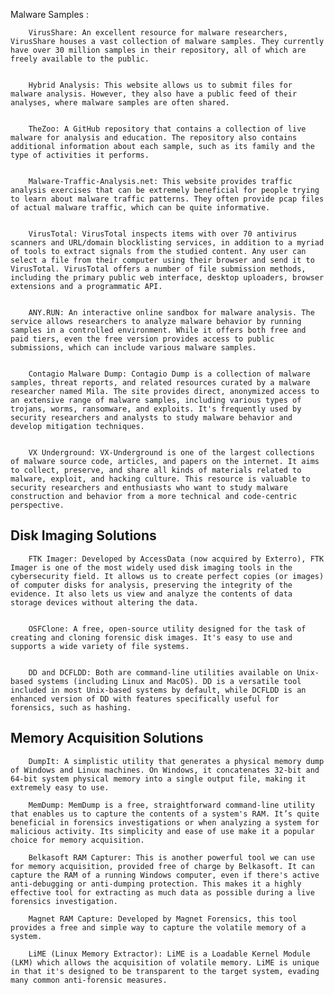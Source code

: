 Malware Samples :

		VirusShare: An excellent resource for malware researchers, VirusShare houses a vast collection of malware samples. They currently have over 30 million samples in their repository, all of which are freely available to the public.
		
		
		Hybrid Analysis: This website allows us to submit files for malware analysis. However, they also have a public feed of their analyses, where malware samples are often shared.
		
		
		TheZoo: A GitHub repository that contains a collection of live malware for analysis and education. The repository also contains additional information about each sample, such as its family and the type of activities it performs.
		
		
		Malware-Traffic-Analysis.net: This website provides traffic analysis exercises that can be extremely beneficial for people trying to learn about malware traffic patterns. They often provide pcap files of actual malware traffic, which can be quite informative.
		
		
		VirusTotal: VirusTotal inspects items with over 70 antivirus scanners and URL/domain blocklisting services, in addition to a myriad of tools to extract signals from the studied content. Any user can select a file from their computer using their browser and send it to VirusTotal. VirusTotal offers a number of file submission methods, including the primary public web interface, desktop uploaders, browser extensions and a programmatic API.
		
		
		ANY.RUN: An interactive online sandbox for malware analysis. The service allows researchers to analyze malware behavior by running samples in a controlled environment. While it offers both free and paid tiers, even the free version provides access to public submissions, which can include various malware samples.
		
		
		Contagio Malware Dump: Contagio Dump is a collection of malware samples, threat reports, and related resources curated by a malware researcher named Mila. The site provides direct, anonymized access to an extensive range of malware samples, including various types of trojans, worms, ransomware, and exploits. It's frequently used by security researchers and analysts to study malware behavior and develop mitigation techniques.
		
		
		VX Underground: VX-Underground is one of the largest collections of malware source code, articles, and papers on the internet. It aims to collect, preserve, and share all kinds of materials related to malware, exploit, and hacking culture. This resource is valuable to security researchers and enthusiasts who want to study malware construction and behavior from a more technical and code-centric perspective.
		
## Disk Imaging Solutions


		FTK Imager: Developed by AccessData (now acquired by Exterro), FTK Imager is one of the most widely used disk imaging tools in the cybersecurity field. It allows us to create perfect copies (or images) of computer disks for analysis, preserving the integrity of the evidence. It also lets us view and analyze the contents of data storage devices without altering the data.
		
		
		OSFClone: A free, open-source utility designed for the task of creating and cloning forensic disk images. It's easy to use and supports a wide variety of file systems.
		
		
		DD and DCFLDD: Both are command-line utilities available on Unix-based systems (including Linux and MacOS). DD is a versatile tool included in most Unix-based systems by default, while DCFLDD is an enhanced version of DD with features specifically useful for forensics, such as hashing.
		
## Memory Acquisition Solutions

		DumpIt: A simplistic utility that generates a physical memory dump of Windows and Linux machines. On Windows, it concatenates 32-bit and 64-bit system physical memory into a single output file, making it extremely easy to use.

		MemDump: MemDump is a free, straightforward command-line utility that enables us to capture the contents of a system's RAM. It’s quite beneficial in forensics investigations or when analyzing a system for malicious activity. Its simplicity and ease of use make it a popular choice for memory acquisition.

		Belkasoft RAM Capturer: This is another powerful tool we can use for memory acquisition, provided free of charge by Belkasoft. It can capture the RAM of a running Windows computer, even if there's active anti-debugging or anti-dumping protection. This makes it a highly effective tool for extracting as much data as possible during a live forensics investigation.

		Magnet RAM Capture: Developed by Magnet Forensics, this tool provides a free and simple way to capture the volatile memory of a system.

		LiME (Linux Memory Extractor): LiME is a Loadable Kernel Module (LKM) which allows the acquisition of volatile memory. LiME is unique in that it's designed to be transparent to the target system, evading many common anti-forensic measures.

